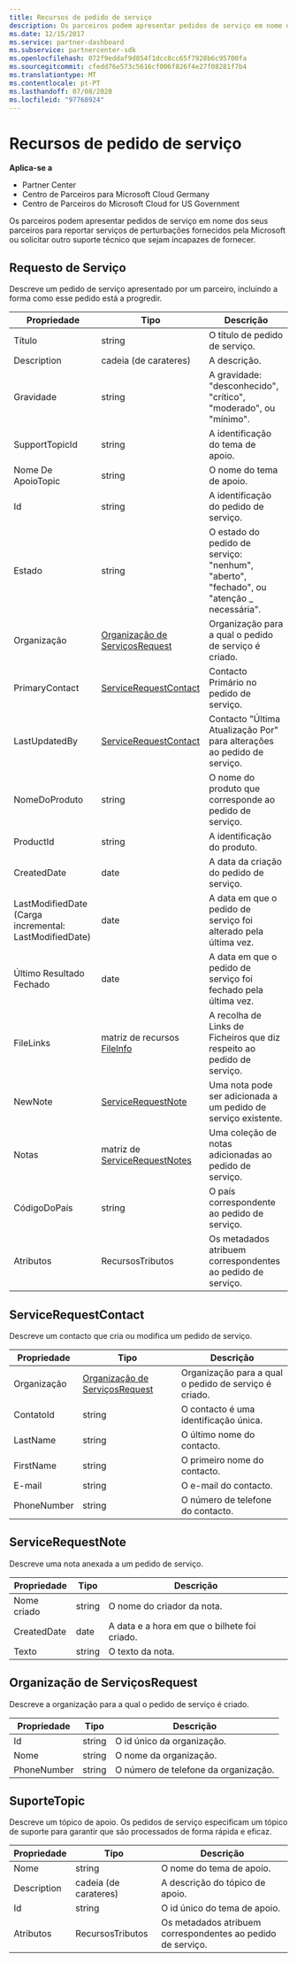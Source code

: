 ```yaml
---
title: Recursos de pedido de serviço
description: Os parceiros podem apresentar pedidos de serviço em nome dos seus parceiros para reportar serviços de perturbações fornecidos pela Microsoft ou solicitar outro suporte técnico que sejam incapazes de fornecer.
ms.date: 12/15/2017
ms.service: partner-dashboard
ms.subservice: partnercenter-sdk
ms.openlocfilehash: 072f9eddaf9d854f1dcc8cc65f7928b6c95700fa
ms.sourcegitcommit: cfedd76e573c5616cf006f826f4e27f08281f7b4
ms.translationtype: MT
ms.contentlocale: pt-PT
ms.lasthandoff: 07/08/2020
ms.locfileid: "97768924"
---
```

# <a name="service-request-resources"></a>Recursos de pedido de serviço

**Aplica-se a**

- Partner Center
- Centro de Parceiros para Microsoft Cloud Germany
- Centro de Parceiros do Microsoft Cloud for US Government

Os parceiros podem apresentar pedidos de serviço em nome dos seus parceiros para reportar serviços de perturbações fornecidos pela Microsoft ou solicitar outro suporte técnico que sejam incapazes de fornecer.

## <a name="servicerequest"></a>Requesto de Serviço

Descreve um pedido de serviço apresentado por um parceiro, incluindo a forma como esse pedido está a progredir.

| Propriedade         | Tipo                                                          | Descrição                                                                          |
|------------------|---------------------------------------------------------------|--------------------------------------------------------------------------------------|
| Título            | string                                                        | O título de pedido de serviço.                                                           |
| Description      | cadeia (de carateres)                                                        | A descrição.                                                                     |
| Gravidade         | string                                                        | A gravidade: "desconhecido", "crítico", "moderado", ou "mínimo".                       |
| SupportTopicId   | string                                                        | A identificação do tema de apoio.                                                         |
| Nome De ApoioTopic | string                                                        | O nome do tema de apoio.                                                       |
| Id               | string                                                        | A identificação do pedido de serviço.                                                       |
| Estado           | string                                                        | O estado do pedido de serviço: "nenhum", "aberto", "fechado", ou "atenção \_ necessária". |
| Organização     | [Organização de ServiçosRequest](#servicerequestorganization)     | Organização para a qual o pedido de serviço é criado.                               |
| PrimaryContact   | [ServiceRequestContact](#servicerequestcontact)               | Contacto Primário no pedido de serviço.                                              |
| LastUpdatedBy    | [ServiceRequestContact](#servicerequestcontact)               | Contacto "Última Atualização Por" para alterações ao pedido de serviço.                        |
| NomeDoProduto      | string                                                        | O nome do produto que corresponde ao pedido de serviço.                     |
| ProductId        | string                                                        | A identificação do produto.                                                               |
| CreatedDate      | date                                                          | A data da criação do pedido de serviço.                                          |
| LastModifiedDate (Carga incremental: LastModifiedDate) | date                                                          | A data em que o pedido de serviço foi alterado pela última vez.                                 |
| Último Resultado Fechado   | date                                                          | A data em que o pedido de serviço foi fechado pela última vez.                                   |
| FileLinks        | matriz de recursos [FileInfo](utility-resources.md#fileinfo) | A recolha de Links de Ficheiros que diz respeito ao pedido de serviço.                    |
| NewNote          | [ServiceRequestNote](#servicerequestnote)                     | Uma nota pode ser adicionada a um pedido de serviço existente.                                  |
| Notas            | matriz de [ServiceRequestNotes](#servicerequestnote)           | Uma coleção de notas adicionadas ao pedido de serviço.                                  |
| CódigoDoPaís      | string                                                        | O país correspondente ao pedido de serviço.                                    |
| Atributos       | RecursosTributos                                            | Os metadados atribuem correspondentes ao pedido de serviço.                        |

## <a name="servicerequestcontact"></a>ServiceRequestContact

Descreve um contacto que cria ou modifica um pedido de serviço.

| Propriedade     | Tipo                                                      | Descrição                                            |
|--------------|-----------------------------------------------------------|--------------------------------------------------------|
| Organização | [Organização de ServiçosRequest](#servicerequestorganization) | Organização para a qual o pedido de serviço é criado. |
| ContatoId    | string                                                    | O contacto é uma identificação única.                               |
| LastName     | string                                                    | O último nome do contacto.                          |
| FirstName    | string                                                    | O primeiro nome do contacto.                         |
| E-mail        | string                                                    | O e-mail do contacto.                              |
| PhoneNumber  | string                                                    | O número de telefone do contacto.                       |

## <a name="servicerequestnote"></a>ServiceRequestNote

Descreve uma nota anexada a um pedido de serviço.

| Propriedade      | Tipo   | Descrição                                  |
|---------------|--------|----------------------------------------------|
| Nome criado | string | O nome do criador da nota.         |
| CreatedDate   | date   | A data e a hora em que o bilhete foi criado. |
| Texto          | string | O texto da nota.                        |

## <a name="servicerequestorganization"></a>Organização de ServiçosRequest

Descreve a organização para a qual o pedido de serviço é criado.

| Propriedade    | Tipo   | Descrição                           |
|-------------|--------|---------------------------------------|
| Id          | string | O id único da organização.    |
| Nome        | string | O nome da organização.         |
| PhoneNumber | string | O número de telefone da organização. |

## <a name="supporttopic"></a>SuporteTopic

Descreve um tópico de apoio. Os pedidos de serviço especificam um tópico de suporte para garantir que são processados de forma rápida e eficaz.

| Propriedade    | Tipo               | Descrição                                                   |
|-------------|--------------------|---------------------------------------------------------------|
| Nome        | string             | O nome do tema de apoio.                                |
| Description | cadeia (de carateres)             | A descrição do tópico de apoio.                         |
| Id          | string             | O id único do tema de apoio.                           |
| Atributos  | RecursosTributos | Os metadados atribuem correspondentes ao pedido de serviço. |

